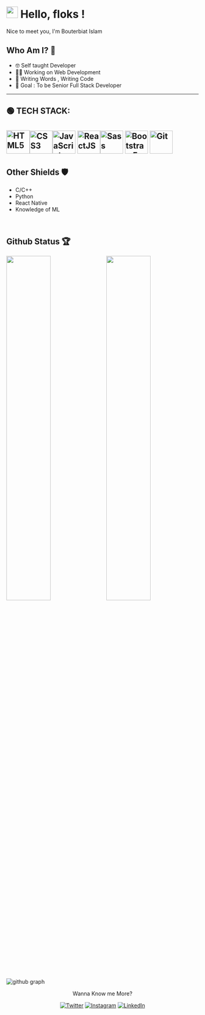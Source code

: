 # <img src="https://raw.githubusercontent.com/MartinHeinz/MartinHeinz/master/wave.gif" width="30px"> Hello, floks !

Nice to meet you, I'm Bouterbiat Islam

## Who Am I? 🤠

- 🤓 Self taught Developer 
- 👩‍💻 Working on Web Development 
- 📝 Writing Words , Writing Code
- 🎯 Goal : To be Senior Full Stack Developer 

-------------------------------
## 🟢 TECH STACK:
<img src="https://cdn1.iconfinder.com/data/icons/logotypes/32/badge-html-5-512.png" width='61' title='HTML5' /><img src="https://cdn1.iconfinder.com/data/icons/logotypes/32/badge-css-3-512.png" width='60' title='CSS3'  /><img src="https://cdn4.iconfinder.com/data/icons/logos-and-brands/512/187_Js_logo_logos-512.png" width='60' title='JavaScript'   /> <img src="https://cdn4.iconfinder.com/data/icons/logos-3/600/React.js_logo-512.png" width="60" title="ReactJS"><img src="https://cdn4.iconfinder.com/data/icons/logos-and-brands/512/288_Sass_logo-512.png" width='60'  title='Sass' />     <img src="https://pics.freeicons.io/uploads/icons/png/19681752361536207300-512.png" width='60' title='Bootstrap 5'   />   <img src="https://pics.freeicons.io/uploads/icons/png/9374299221540553610-512.png" width='60'  title='Git' />
-------------------------------

## Other Shields 🛡
 * C/C++
 * Python
 * React Native
 * Knowledge of ML 

 <br />
 
## Github Status 🏆

<img  src="https://github-readme-stats.vercel.app/api?username=islambouterbiat&count_private=true&show_icons=true&hide_border=true&theme=react" width="48%" align="right" >
<img  src="https://github-readme-streak-stats.herokuapp.com/?user=islambouterbiat&theme=react" width="48%" >
<br>

![github graph](https://activity-graph.herokuapp.com/graph?username=islambouterbiat&theme=react-dark)
<br>

<p align="center">Wanna Know me More?</p>

<p align="center">
 
<a href="https://twitter.com/islambouterbiat">
<img src="https://img.shields.io/badge/-Twitter-%231DA1F2" alt="Twitter" /></a> 

<a href="https://www.instagram.com/islam_bouterbiat">
<img src="https://img.shields.io/badge/-Instagram-%23eb13a5" alt="Instagram" /></a>  

<a href="https://www.linkedin.com/in/islambouterbiat/">
<img src="https://img.shields.io/badge/-LinkedIn-%233781da" alt="LinkedIn"/></a>
    
